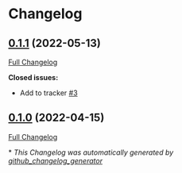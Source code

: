 # Changelog

## [0.1.1](https://github.com/buluma/ansible-role-desktop/tree/0.1.1) (2022-05-13)

[Full Changelog](https://github.com/buluma/ansible-role-desktop/compare/0.1.0...0.1.1)

**Closed issues:**

- Add to tracker [\#3](https://github.com/buluma/ansible-role-desktop/issues/3)

## [0.1.0](https://github.com/buluma/ansible-role-desktop/tree/0.1.0) (2022-04-15)

[Full Changelog](https://github.com/buluma/ansible-role-desktop/compare/c6729453679fbb8479175dc1e6744e539d5e4d89...0.1.0)



\* *This Changelog was automatically generated by [github_changelog_generator](https://github.com/github-changelog-generator/github-changelog-generator)*
